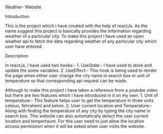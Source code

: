 Weather- Website

Introduction

This is the project which i have created with the help of reactJs. As the name suggest this project is basically provides the information regarding weather of a particular city. To make this project i have used an open weather api to fetch the data regarding weather of any particular city which user have entered.

Description

In reactJs, I have used two hooks:-
      1. UseState:- I have used to store and update the some variables.
      2. UseEffect:- This hook is being used to render the page when either user change the city name in search box or unit of temperature so that corresponding api request            can be made.

Although to make this project i have taken a reference from a youtube video but there are two features which i have introduced in it on my own.
      1. Unit of temperature:- This feature helps user to get the temperature in three units celsius, fehraheint and kelvin.
      2. User current location and Temperature:- Along with finding the temperature of any city by typing the city name in search box. This website can also automatically              detect the user current location and tempertaure. For this user need to just allow the location access permission when it will be asked when user visits the website.
